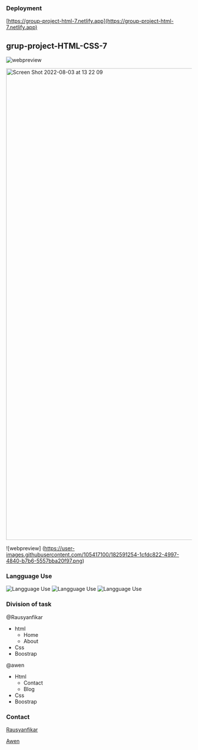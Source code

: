 ### Deployment


[https://group-project-html-7.netlify.app](https://group-project-html-7.netlify.app)


## grup-project-HTML-CSS-7

![webpreview](https://user-images.githubusercontent.com/105417100/170224183-e38dfa1b-7510-4cc8-a9ae-6db2ff1f8bb8.png)

<img width="1280" alt="Screen Shot 2022-08-03 at 13 22 09" src="https://user-images.githubusercontent.com/105417100/182591254-1cfdc822-4997-4840-b7b6-5557bba20f97.png">

![webpreview] (https://user-images.githubusercontent.com/105417100/182591254-1cfdc822-4997-4840-b7b6-5557bba20f97.png)

### Langguage Use

![Langguage Use](https://img.shields.io/badge/1.-HTML-Success)
![Langguage Use](https://img.shields.io/badge/2.-CSS-important)
![Langguage Use](https://img.shields.io/badge/3.-BOOTSTRAP-informational)

### Division of task

@Rausyanfikar

- html
  - Home
  - About
- Css
- Boostrap

@awen

- Html
  - Contact
  - Blog
- Css
- Boostrap

### Contact

[Rausyanfikar](https://github.com/Rausyanfikar)

[Awen](https://github.com/awendml)
